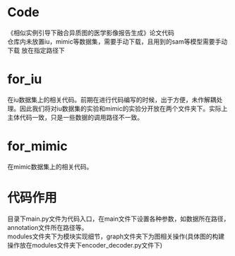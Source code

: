 # Code
《相似实例引导下融合异质图的医学影像报告生成》论文代码  
仓库内未放置iu，mimic等数据集，需要手动下载，且用到的sam等模型需要手动下载 放在指定路径下
# for_iu
在iu数据集上的相关代码。前期在进行代码编写的时候，出于方便，未作解耦处理。因此我们将对iu数据集的实验和mimic的实验分开放在两个文件夹下。实际上主体代码一致，只是一些数据的调用路径不一致。
# for_mimic
在mimic数据集上的相关代码。  
# 代码作用  
目录下main.py文件为代码入口，在main文件下设置各种参数，如数据所在路径，annotation文件所在路径等。  
modules文件夹下为模块实现细节，graph文件夹下为图相关操作(具体图的构建操作放在modules文件夹下encoder_decoder.py文件下)
